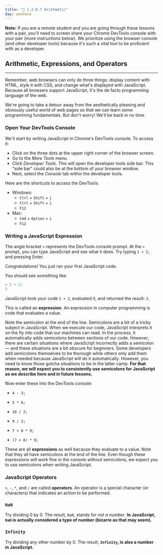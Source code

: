 ```yaml
---
title: "📓 1.2.0.7 Arithmetic"
day: weekend
---
```


**Note:** If you are a remote student and you are going through these lessons with a pair, you'll need to screen share your Chrome DevTools console with your pair (more instructions below). We prioritize using the browser console (and other developer tools) because it's such a vital tool to be proficient with as a developer.

## Arithmetic, Expressions, and Operators

---

Remember, web browsers can only do three things: display content with HTML, style it with CSS, and change what's displayed with JavaScript. Because all browsers support JavaScript, it's the de facto programming language of the web.

We're going to take a detour away from the aesthetically pleasing and obviously useful world of web pages so that we can learn some programming fundamentals. But don't worry! We'll be back in no time.

### Open Your DevTools Console

We'll start by writing JavaScript in Chrome's DevTools console. To access it:

* Click on the three dots at the upper right corner of the browser screen.
* Go to the *More Tools* menu. 
* Click *Developer Tools*. This will open the developer tools side bar. This "side bar" could also be at the bottom of your browser window. 
* Next, select the *Console* tab within the developer tools.

Here are the shortcuts to access the DevTools:

* Windows: 
  * `Ctrl` + `Shift` + `j`
  * `Ctrl` + `Shift` + `i`
  * `F12`
* Mac: 
  * `Cmd` + `Option` + `i`
  * `F12`

### Writing a JavaScript Expression

The angle bracket `>` represents the DevTools console prompt. At the `>` prompt, you can type JavaScript and see what it does. Try typing `1 + 2;` and pressing Enter.

Congratulations! You just ran your first JavaScript code.

You should see something like:

```javascript
> 1 + 2;
3
```

JavaScript took your code `1 + 2`, evaluated it, and returned the result: `3`.

This is called an **expression**. An expression in computer programming is code that evaluates a value.

Note the semicolon at the end of the line. Semicolons are a bit of a tricky subject in JavaScript. When we execute our code, JavaScript interprets it on the fly into code that our machines can read. In the process, it automatically adds semicolons between sections of our code. _However_, there are certain situations where JavaScript incorrectly adds a semicolon — and these situations are a bit obscure for beginners. Some developers add semicolons themselves to be thorough while others only add them when needed because JavaScript will do it automatically. However, you need to know those gotcha situations to be in the latter camp. **For that reason, we will expect you to consistently use semicolons for JavaScript as we describe here and in future lessons.**

Now enter these into the DevTools console:

* `4 - 3;`

* `5 * 6;`

* `10 / 2;`

* `9 / 2;`

* `7 + 8 * 9;`

* `(7 + 8) * 9;`

These are all **expressions** as well because they evaluate to a value. Note that they all have semicolons at the end of the line. Even though these expressions will work fine in the console without semicolons, we expect you to use semicolons when writing JavaScript.

### JavaScript Operators

`+`, `-`, `*`, and `/` are called **operators**. An operator is a special character (or characters) that indicates an action to be performed.

### `NaN`

Try dividing 0 by 0. The result, `NaN`, stands for *not a number*. **In JavaScript, `NaN` is actually considered a type of number (bizarre as that may seem).**

### `Infinity`

Try dividing any other number by 0. The result, **`Infinity`, is also a number in JavaScript.**
